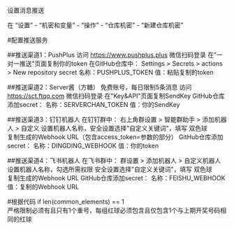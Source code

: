 设置消息推送

在 “设置” - “机密和变量” - “操作” - “仓库机密” - “新建仓库机密”

#配置推送服务

##推送渠道1：PushPlus
访问 https://www.pushplus.plus
微信扫码登录
在"一对一推送"页面复制你的token
在GitHub仓库中：
Settings > Secrets > actions > New repository secret
名称：PUSHPLUS_TOKEN
值：粘贴复制的token

##推送渠道2：Server酱（方糖）
免费账号，每日限制5条消息
访问 https://sct.ftqq.com
微信扫码登录
在"Key&API"页面复制SendKey
GitHub仓库添加secret：
名称：SERVERCHAN_TOKEN
值：你的SendKey

##推送渠道3：钉钉机器人
在钉钉群中：
右上角群设置 > 智能群助手 > 添加机器人 > 自定义
设置机器人名称，安全设置选择"自定义关键词"，填写  双色球  
复制生成的Webhook URL（包含access_token=参数的部分）
GitHub仓库添加secret：
名称：DINGDING_WEBHOOK
值：你的token

##推送渠道4：飞书机器人
在飞书群中：
群设置 > 添加机器人 > 自定义机器人
设置机器人名称，勾选所需权限
安全设置选择"自定义关键词"，填写  双色球  
复制生成的Webhook URL
GitHub仓库添加secret：
名称：FEISHU_WEBHOOK
值：复制的Webhook URL




#根据代码
if len(common_elements) == 1  
严格限制必须有且只有1个重号，每组红球必须包含且仅包含1个与上期开奖号码相同的红球

